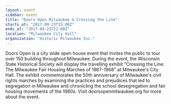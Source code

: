 ```yaml
---
layout: event
sidebar: event
title: "Doors Open Milwaukee & Crossing the Line"
starts_at: "2017-09-23T15:00Z"
ends_at: "2017-09-23T22:00Z"
location: "Milwaukee City Hall"
organization: "Historic Milwaukee Inc."
---
```


Doors Open is a city wide open house event that invites the public to tour over 150 building throughout Milwaukee. During the event, the Wisconsin State Historical Society will display the travelling exhibit "Crossing the Line: The Milwaukee Fair Housing Marches of 1967-1968" at Milwaukee's City Hall. The exhibit commemorates the 50th anniversary of Milwaukee's civil rights marches by examining the practices and prejudices that led to segregation in Milwaukee and chronicling the school desegregation and fair housing movements of the 1960s. Visit doorsopenmilwaukee.org for more about the event.
